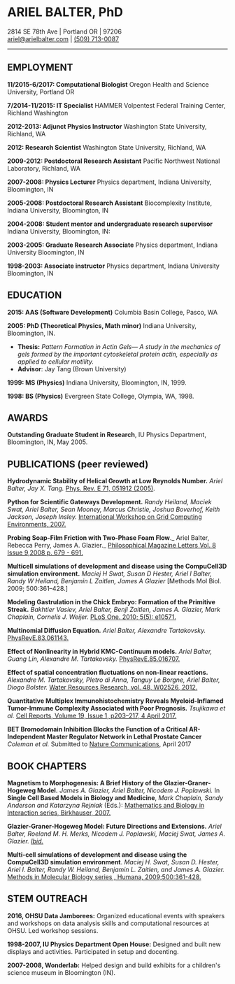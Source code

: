 ARIEL BALTER, PhD
=================
2814 SE 78th Ave | Portland OR | 97206  
[ariel@arielbalter.com](mailto:ariel@arielbalter.com) | [(509) 713-0087](tel:509-0713-0087)

----------------------------------------------------------------------

EMPLOYMENT
----------

**11/2015-6/2017: Computational Biologist** Oregon Health and Science University, Portland OR

**7/2014-11/2015: IT Specialist** HAMMER Volpentest Federal Training
Center, Richland Washington

**2012-2013: Adjunct Physics Instructor** Washington State University,
Richland, WA

**2012: Research Scientist** Washington State University, Richland, WA

**2009-2012: Postdoctoral Research Assistant** Pacific Northwest
National Laboratory, Richland, WA

**2007-2008: Physics Lecturer** Physics department, Indiana University,
Bloomington, IN

**2005-2008: Postdoctoral Research Assistant** Biocomplexity Institute,
Indiana University, Bloomington, IN

**2004-2008:  Student mentor and undergraduate research supervisor** Indiana University, Bloomington, IN:

**2003-2005: Graduate Research Associate** Physics department, Indiana
University Bloomington, IN

**1998-2003: Associate instructor** Physics department, Indiana
University Bloomington, IN

EDUCATION
---------

**2015: AAS (Software Development)** Columbia Basin College, Pasco, WA

**2005: PhD (Theoretical Physics, Math minor)** Indiana University,
Bloomington, IN.

-   **Thesis:** _Pattern Formation in Actin Gels— A study in the
    mechanics of gels formed by the important cytoskeletal protein
    actin, especially as applied to cellular motility._
-   **Advisor**: Jay Tang (Brown University)

**1999: MS (Physics)** Indiana University, Bloomington, IN, 1999.

**1998: BS (Physics)** Evergreen State College, Olympia, WA, 1998.

AWARDS
------

**Outstanding Graduate Student in Research**, IU Physics Department,
Bloomington, IN, May 2005.

PUBLICATIONS (peer reviewed)
----------------------------

**Hydrodynamic Stability of Helical Growth at Low Reynolds Number.**
_Ariel Balter, Jay X. Tang._ [Phys. Rev. E 71, 051912
(2005)]().

**Python for Scientific Gateways Development.** _Randy Heiland, Maciek
Swat, Ariel Balter, Sean Mooney, Marcus Christie, Joshua Boverhof, Keith
Jackson, Joseph Insley._ [International Workshop on Grid Computing
Environments, 2007.]()

**Probing Soap-Film Friction with Two-Phase Foam Flow**._ Ariel Balter,
Rebecca Perry, James A. Glazier._ [Philosophical Magazine Letters Vol. 8
Issue 9,2008 p. 679 - 691.]()

**Multicell simulations of development and disease using the
CompuCell3D simulation environment.** _Maciej H Swat, Susan D Hester,
Ariel I Balter, Randy W Heiland, Benjamin L Zaitlen, James A Glazier_
[Methods Mol Biol. 2009; 500:361–428.]

**Modeling Gastrulation in the Chick Embryo: Formation of the Primitive
Streak.** _Bakhtier Vasiev, Ariel Balter, Benji Zaitlen, James A.
Glazier, Mark Chaplain, Cornelis J. Weijer._ [PLoS One. 2010; 5(5):
e10571.]()

**Multinomial Diffusion Equation.** _Ariel Balter, Alexandre
Tartakovsky._ [PhysRevE.83.061143.]()

**Effect of Nonlinearity in Hybrid KMC-Continuum models.** _Ariel
Balter, Guang Lin, Alexandre M. Tartakovsky._
[PhysRevE.85.016707.]()

**Effect of spatial concentration fluctuations on non-linear reactions.** _Alexandre M. Tartakovsky, PIetro di Anna, Tanguy Le
Borgne, Ariel Balter, Diogo Bolster._ [Water Resources
Research, vol. 48, W02526, 2012.]()

**Quantitative Multiplex Immunohistochemistry Reveals Myeloid-Inflamed Tumor-Immune Complexity Associated with Poor Prognosis.** _Tsujikawa et
al._ [Cell Reports, Volume 19, Issue 1, p203–217, 4 April 2017.]()

**BET Bromodomain Inhibition Blocks the Function of a Critical AR-Independent Master Regulator Network in Lethal Prostate Cancer**
_Coleman et al._ Submitted to [Nature Communications,]() April 2017

BOOK CHAPTERS
-------------

**Magnetism to Morphogenesis: A Brief History of the Glazier-Graner-Hogeweg Model.** _James A. Glazier, Ariel Balter, Nicodem
J. Poplawski._ In **Single Cell Based Models in Biology and Medicine**,
_Mark Chaplain, Sandy Anderson and Katarzyna Rejniak_ (Eds.): [Mathematics
and Biology in Interaction series, Birkhauser, 2007.]()

**Glazier-Graner-Hogeweg Model: Future Directions and Extensions.**
_Ariel Balter, Roeland M. H. Merks, Nicodem J. Poplawski, Maciej Swat,
James A. Glazier._ [_Ibid._]()

**Multi-cell simulations of development and disease using the
CompuCell3D simulation environment**. _Maciej H. Swat, Susan D. Hester,
Ariel I. Balter, Randy W. Heiland, Benjamin L. Zaitlen, and James A.
Glazier._ [Methods in Molecular Biology series , Humana, 2009;500:361-428.]()

STEM OUTREACH
-------------

**2016, OHSU Data Jamborees:** Organized educational events with
speakers and workshops on data analysis skills and computational
resources at OHSU. Led workshop sessions.

**1998-2007, IU Physics Department Open House:** Designed and built new
displays and activities. Participated in setup and docenting.

**2007-2008, Wonderlab:** Helped design and build exhibits for a
children's science museum in Bloomington (IN).
